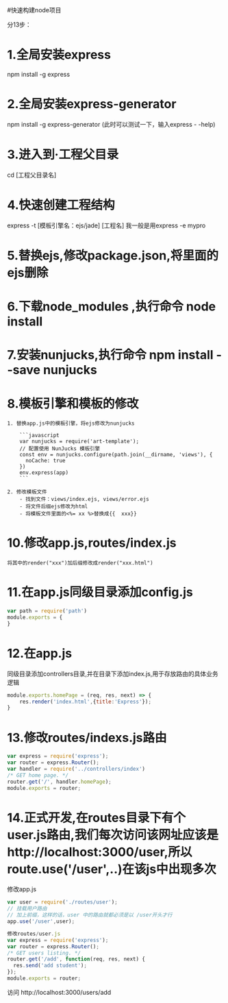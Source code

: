 #快速构建node项目

分13步： 
# 1.全局安装express

npm install -g express

# 2.全局安装express-generator

npm install -g express-generator
(此时可以测试一下，输入express - -help) 
# 3.进入到·工程父目录

cd [工程父目录名]
# 4.快速创建工程结构

express -t [模板引擎名：ejs/jade] [工程名]   我一般是用express -e mypro

# 5.替换ejs,修改package.json,将里面的ejs删除

# 6.下载node_modules  ,执行命令 node install

# 7.安装nunjucks,执行命令 npm install --save nunjucks

# 8.模板引擎和模板的修改

	1. 替换app.js中的模板引擎，将ejs修改为nunjucks

		```javascript
		var nunjucks = require('art-template');
		// 配置使用 NunJucks 模板引擎
		const env = nunjucks.configure(path.join(__dirname, 'views'), {
		  noCache: true
		})
		env.express(app)
		```
		
	2. 修改模板文件
		- 找到文件：views/index.ejs, views/error.ejs
		- 将文件后缀ejs修改为html
		- 将模板文件里面的<%= xx %>替换成{{  xxx}}

# 10.修改app.js,routes/index.js
    将其中的render("xxx")加后缀修改成render("xxx.html")

# 11.在app.js同级目录添加config.js

```javascript
var path = require('path')
module.exports = {
}
```

# 12.在app.js 

同级目录添加controllers目录,并在目录下添加index.js,用于存放路由的具体业务逻辑
    
```javascript    
module.exports.homePage = (req, res, next) => { 
	res.render('index.html',{title:'Express'});
}
```

# 13.修改routes/indexs.js路由

```javascript
var express = require('express');
var router = express.Router();
var handler = require('../controllers/index')
/* GET home page. */
router.get('/', handler.homePage);
module.exports = router;
```

# 14.正式开发,在routes目录下有个user.js路由,我们每次访问该网址应该是 http://localhost:3000/user,所以route.use('/user',..)在该js中出现多次

修改app.js
```javascript
var user = require('./routes/user');
// 挂载用户路由
// 加上前缀，这样的话，user 中的路由就都必须是以 /user开头才行
app.use('/user',user);

修改routes/user.js
var express = require('express');
var router = express.Router();
/* GET users listing. */
router.get('/add', function(req, res, next) {
  res.send('add student');
});
module.exports = router;
```              
访问 http://localhost:3000/users/add

